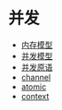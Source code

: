 <!--
 * @Author: shgopher shgopher@gmail.com
 * @Date: 2023-05-14 23:08:19
 * @LastEditors: shgopher shgopher@gmail.com
 * @LastEditTime: 2024-01-05 22:39:45
 * @FilePath: /GOFamily/并发/README.md
 * @Description: 
 * 
 * Copyright (c) 2024 by shgopher, All Rights Reserved. 
-->
# 并发
- [内存模型](./内存模型)
- [并发模型](./并发模型)
- [并发原语](./并发原语)
- [channel](./channel)
- [atomic](./atomic)
- [context](./context)
